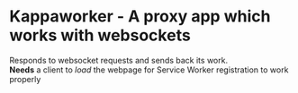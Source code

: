 <h1>Kappaworker - A proxy app which works with websockets</h1>
Responds to websocket requests and sends back its work.<br>
<strong>Needs</strong> a client to <em>load</em> the webpage for Service Worker registration to work properly
